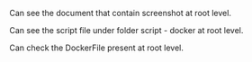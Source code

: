 Can see the document that contain screenshot at root level.

Can see the script file under folder script - docker at root level.

Can check the DockerFile present at root level.
